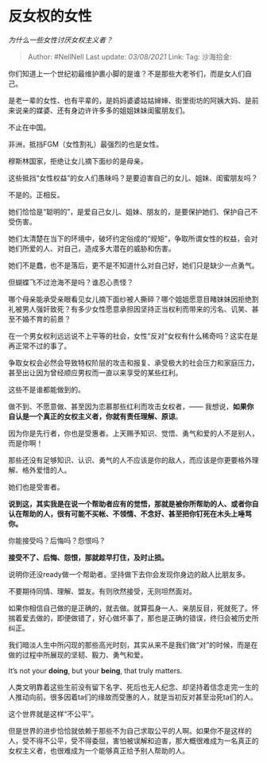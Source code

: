 # 反女权的女性
*为什么一些女性讨厌女权主义者？*

> Author: #NellNell
> Last update: *03/08/2021*
> Link:
> Tag:
> 沙海拾金:

你们知道上一个世纪初最维护裹小脚的是谁？不是那些大老爷们，而是女人们自己。

是老一辈的女性、也有平辈的，是妈妈婆婆姑姑婶婶、街里街坊的阿姨大妈、是前来说亲的媒婆、还有身边许许多多的姐姐妹妹闺蜜朋友们。

不止在中国。

非洲，抵挡FGM（女性割礼）最强烈的也是女性。

穆斯林国家，拒绝让女儿摘下面纱的是母亲。

这些抵挡“女性权益”的女人们愚昧吗？是要迫害自己的女儿、姐妹、闺蜜朋友吗？

不是的。正相反。

她们恰恰是“聪明的”，是爱自己女儿、姐妹、朋友的，是要保护她们、保护自己不受伤害。

她们太清楚在当下的环境中，破坏约定俗成的“规矩”，争取所谓女性的权益，会对她们所爱的人、对自己，造成多大潜在的威胁和伤害。

她们不是蠢，也不是落后，更不是不知道什么对自己好，她们只是缺少一点勇气。

但蝴蝶飞不过沧海不是吗？谁忍心责怪？

哪个母亲能承受亲眼看见女儿摘下面纱被人撕碎？哪个姐姐愿意目睹妹妹因拒绝割礼被男人强奸致死？有多少女性愿意承担因坚持正当权利而带来的污名、讥笑、甚至不婚不育的前景？

在一个男女权利远远说不上平等的社会，女性“反对”女权有什么稀奇吗？这实在是再正常不过的事了。

争取女权会必然会导致特权阶层的攻击和报复、承受极大的社会压力和家庭压力，甚至出让因为曾经顺应男权而一直以来享受的某些红利。

这些不是谁都能做到的。

做不到、不愿意做、甚至因为恋慕那些红利而攻击女权者，—— 我想说，**如果你自认是一个真正的女权主义者，你就有责任理解、原谅**。

因为你是先行者，你也是受惠者。上天赐予知识、觉悟、勇气和爱的人不是别人，而是你啊！

那些还没有足够知识、认识、勇气的人不应该是你的敌人，而应该是你更要格外理解、格外爱惜的人。

她们也是受害者。

**说到这，其实我是在说一个帮助者应有的觉悟，那就是被你所帮助的人、或者你自认在帮助的人，很有可能不买帐、不领情、不念好、甚至把你钉死在木头上唾骂你。**

你能接受吗？后悔吗？怨恨吗？

**接受不了、后悔、怨恨，那就趁早打住，及时止损。**

说明你还没ready做一个帮助者。坚持做下去你会发现你身边的敌人比朋友多。

不要期待同情、理解、盟友。有则欣然接受，无则坦然面对。

如果你相信自己做的是正确的，就去做。就算孤身一人、亲朋反目，死就死了。怀揣着爱去做的，即便做错了，好心做坏事了，那也是正确的错误，终归会被历史所纠正。

我们暗淡人生中所闪现的那些高光时刻，其实从来不是我们做“对”的时候，而是在做的过程中所展现的坚韧、毅力、勇气和爱。

It’s not your **doing**, but your **being**, that truly matters.

人类文明靠着这些生前没有留下名字、死后也无人纪念、却坚持着信念走完一生的人推动向前。很多因着ta们的缘故而受惠的人，就是当初反对甚至治死ta们的人。

这个世界就是这样“不公平”。

但是世界的进步恰恰就依赖于那些不为自己求取公平的人啊。如果你不是这样的人，受不得不公平，受不得委屈，害怕被误解和迫害，那大概很难成为一名真正的女权主义者，也很难成为一个能够真正给予别人帮助的人。
